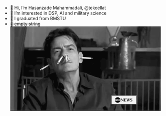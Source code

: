 - 👋 Hi, I’m Hasanzade Mahammadali, @tekcellat
- 👀 I’m interested in DSP, AI and military science
- 🌱 I graduated from BMSTU
- ~~💞️ empty string~~
![monkey](end.gif)
<!---
tekcellat/tekcellat is a ✨ special ✨ repository because its `README.md` (this file) appears on your GitHub profile.
You can click the Preview link to take a look at your changes.
--->
